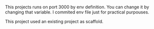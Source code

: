 This projects runs on port 3000 by env definition. You can change it by changing that variable. I commited env file just for practical purpouses.

This project used an existing project as scaffold. 